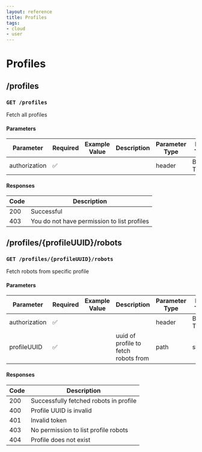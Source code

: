 ```yaml
---
layout: reference
title: Profiles
tags:
- cloud
- user
---
```


# Profiles
## /profiles
### `GET /profiles`
Fetch all profiles

#### Parameters

Parameter | Required | Example Value | Description | Parameter Type | Data Type | Schema
------------ | ------------ | ------------ | ------------ | ------------ | ------------ | ------------
authorization | ✅  |  |  | header | Bearer Token |

#### Responses

Code | Description
------------ | ------------
200 | Successful
403 | You do not have permission to list profiles




## /profiles/{profileUUID}/robots
### `GET /profiles/{profileUUID}/robots`
Fetch robots from specific profile

#### Parameters

Parameter | Required | Example Value | Description | Parameter Type | Data Type | Schema
------------ | ------------ | ------------ | ------------ | ------------ | ------------ | ------------
authorization | ✅  |  |  | header | Bearer Token |
profileUUID | ✅  |  | uuid of profile to fetch robots from | path | string |

#### Responses

Code | Description
------------ | ------------
200 | Successfully fetched robots in profile
400 | Profile UUID is invalid
401 | Invalid token
403 | No permission to list profile robots
404 | Profile does not exist
